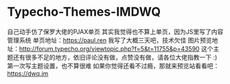 # Typecho-Themes-IMDWQ
自己动手仿了保罗大佬的PJAX单页
其实我觉得也不算上单页，因为JS里写了内容管理系统
单页地址：https://paul.ren
我写了大概三天吧，技术欠佳
图片预览地址：http://forum.typecho.org/viewtopic.php?f=5&t=11755&p=43590
这个主题还有很多不足的地方，依旧评论没有做，点赞没有做，请各位大佬指教一下 :) 
第一次写主题设置，也不算很难
如果你觉得还看不过瘾，那就来预览站看看吧：https://dwq.im
